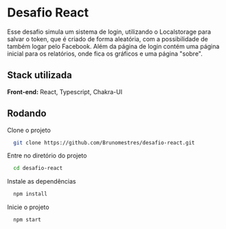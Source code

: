 
# Desafio React
Esse desafio simula um sistema de login, utilizando o Localstorage para salvar o token, que é criado de forma aleatória,
com a possibilidade de também logar pelo Facebook. Além da página de login contém uma página inicial para os relatórios,
onde fica os gráficos e uma página "sobre".

## Stack utilizada

**Front-end:** React, Typescript, Chakra-UI



## Rodando 

Clone o projeto

```bash
  git clone https://github.com/Brunomestres/desafio-react.git
```

Entre no diretório do projeto

```bash
  cd desafio-react
```

Instale as dependências

```bash
  npm install
```

Inicie o projeto

```bash
  npm start
```

